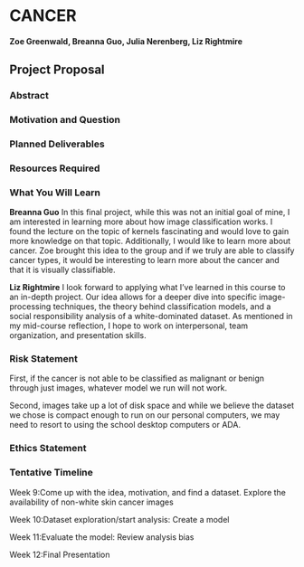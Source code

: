 # CANCER
#### Zoe Greenwald, Breanna Guo, Julia Nerenberg, Liz Rightmire

## Project Proposal

### Abstract


### Motivation and Question


### Planned Deliverables


### Resources Required


### What You Will Learn

**Breanna Guo**
In this final project, while this was not an initial goal of mine, I am interested in learning more about how image classification works. I found the lecture on the topic of kernels fascinating and would love to gain more knowledge on that topic. Additionally, I would like to learn more about cancer. Zoe brought this idea to the group and if we truly are able to classify cancer types, it would be interesting to learn more about the cancer and that it is visually classifiable.

**Liz Rightmire**
I look forward to applying what I’ve learned in this course to an in-depth project. Our idea allows for a deeper dive into specific image-processing techniques, the theory behind classification models, and a social responsibility analysis of a white-dominated dataset. As mentioned in my mid-course reflection, I hope to work on interpersonal, team organization, and presentation skills.

### Risk Statement
First, if the cancer is not able to be classified as malignant or benign through just images, whatever model we run will not work. 

Second, images take up a lot of disk space and while we believe the dataset we chose is compact enough to run on our personal computers, we may need to resort to using the school desktop computers or ADA.

### Ethics Statement


### Tentative Timeline

Week 9:Come up with the idea, motivation, and find a dataset. Explore the availability of non-white skin cancer images 

Week 10:Dataset exploration/start analysis: Create a model

Week 11:Evaluate the model: Review analysis bias

Week 12:Final Presentation
